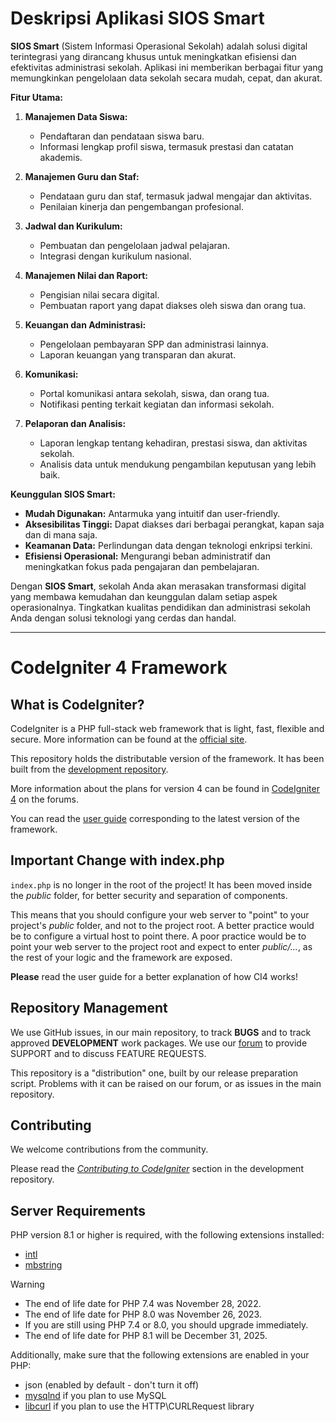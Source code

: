 
# Deskripsi Aplikasi SIOS Smart

**SIOS Smart** (Sistem Informasi Operasional Sekolah) adalah solusi digital terintegrasi yang dirancang khusus untuk meningkatkan efisiensi dan efektivitas administrasi sekolah. Aplikasi ini memberikan berbagai fitur yang memungkinkan pengelolaan data sekolah secara mudah, cepat, dan akurat.

**Fitur Utama:**

1. **Manajemen Data Siswa:**
   - Pendaftaran dan pendataan siswa baru.
   - Informasi lengkap profil siswa, termasuk prestasi dan catatan akademis.

2. **Manajemen Guru dan Staf:**
   - Pendataan guru dan staf, termasuk jadwal mengajar dan aktivitas.
   - Penilaian kinerja dan pengembangan profesional.

3. **Jadwal dan Kurikulum:**
   - Pembuatan dan pengelolaan jadwal pelajaran.
   - Integrasi dengan kurikulum nasional.

4. **Manajemen Nilai dan Raport:**
   - Pengisian nilai secara digital.
   - Pembuatan raport yang dapat diakses oleh siswa dan orang tua.

5. **Keuangan dan Administrasi:**
   - Pengelolaan pembayaran SPP dan administrasi lainnya.
   - Laporan keuangan yang transparan dan akurat.

6. **Komunikasi:**
   - Portal komunikasi antara sekolah, siswa, dan orang tua.
   - Notifikasi penting terkait kegiatan dan informasi sekolah.

7. **Pelaporan dan Analisis:**
   - Laporan lengkap tentang kehadiran, prestasi siswa, dan aktivitas sekolah.
   - Analisis data untuk mendukung pengambilan keputusan yang lebih baik.

**Keunggulan SIOS Smart:**

- **Mudah Digunakan:** Antarmuka yang intuitif dan user-friendly.
- **Aksesibilitas Tinggi:** Dapat diakses dari berbagai perangkat, kapan saja dan di mana saja.
- **Keamanan Data:** Perlindungan data dengan teknologi enkripsi terkini.
- **Efisiensi Operasional:** Mengurangi beban administratif dan meningkatkan fokus pada pengajaran dan pembelajaran.

Dengan **SIOS Smart**, sekolah Anda akan merasakan transformasi digital yang membawa kemudahan dan keunggulan dalam setiap aspek operasionalnya. Tingkatkan kualitas pendidikan dan administrasi sekolah Anda dengan solusi teknologi yang cerdas dan handal.



-----------------------------------------------------------------------------------------------

# CodeIgniter 4 Framework

## What is CodeIgniter?

CodeIgniter is a PHP full-stack web framework that is light, fast, flexible and secure.
More information can be found at the [official site](https://codeigniter.com).

This repository holds the distributable version of the framework.
It has been built from the
[development repository](https://github.com/codeigniter4/CodeIgniter4).

More information about the plans for version 4 can be found in [CodeIgniter 4](https://forum.codeigniter.com/forumdisplay.php?fid=28) on the forums.

You can read the [user guide](https://codeigniter.com/user_guide/)
corresponding to the latest version of the framework.

## Important Change with index.php

`index.php` is no longer in the root of the project! It has been moved inside the *public* folder,
for better security and separation of components.

This means that you should configure your web server to "point" to your project's *public* folder, and
not to the project root. A better practice would be to configure a virtual host to point there. A poor practice would be to point your web server to the project root and expect to enter *public/...*, as the rest of your logic and the
framework are exposed.

**Please** read the user guide for a better explanation of how CI4 works!

## Repository Management

We use GitHub issues, in our main repository, to track **BUGS** and to track approved **DEVELOPMENT** work packages.
We use our [forum](http://forum.codeigniter.com) to provide SUPPORT and to discuss
FEATURE REQUESTS.

This repository is a "distribution" one, built by our release preparation script.
Problems with it can be raised on our forum, or as issues in the main repository.

## Contributing

We welcome contributions from the community.

Please read the [*Contributing to CodeIgniter*](https://github.com/codeigniter4/CodeIgniter4/blob/develop/CONTRIBUTING.md) section in the development repository.

## Server Requirements

PHP version 8.1 or higher is required, with the following extensions installed:

- [intl](http://php.net/manual/en/intl.requirements.php)
- [mbstring](http://php.net/manual/en/mbstring.installation.php)

> [!WARNING]
> - The end of life date for PHP 7.4 was November 28, 2022.
> - The end of life date for PHP 8.0 was November 26, 2023.
> - If you are still using PHP 7.4 or 8.0, you should upgrade immediately.
> - The end of life date for PHP 8.1 will be December 31, 2025.

Additionally, make sure that the following extensions are enabled in your PHP:

- json (enabled by default - don't turn it off)
- [mysqlnd](http://php.net/manual/en/mysqlnd.install.php) if you plan to use MySQL
- [libcurl](http://php.net/manual/en/curl.requirements.php) if you plan to use the HTTP\CURLRequest library
